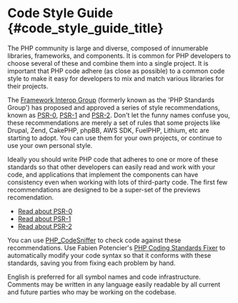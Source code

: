# Code Style Guide  {#code_style_guide_title}

The PHP community is large and diverse, composed of innumerable libraries, frameworks, and components. It is common for
PHP developers to choose several of these and combine them into a single project. It is important that PHP code adhere
(as close as possible) to a common code style to make it easy for developers to mix and match various libraries for
their projects.

The [Framework Interop Group][fig] (formerly known as the 'PHP Standards Group') has proposed and approved a series of
style recommendations, known as [PSR-0][psr0], [PSR-1][psr1] and [PSR-2][psr2]. Don't let the funny names confuse you,
these recommendations are merely a set of rules that some projects like Drupal, Zend, CakePHP, phpBB, AWS SDK, FuelPHP,
Lithium, etc are starting to adopt. You can use them for your own projects, or continue to use your own personal style.

Ideally you should write PHP code that adheres to one or more of these standards so that other developers can easily
read and work with your code, and applications that implement the components can have consistency even when working with 
lots of third-party code. The first few recommendations are designed to be a super-set of the previews recomendation.

* [Read about PSR-0][psr0]
* [Read about PSR-1][psr1]
* [Read about PSR-2][psr2]

You can use [PHP_CodeSniffer][phpcs] to check code against these recommendations.
Use Fabien Potencier's [PHP Coding Standards Fixer][phpcsfixer] to automatically modify your code syntax so that it
conforms with these standards, saving you from fixing each problem by hand.

English is preferred for all symbol names and code infrastructure. Comments may be written in any language easily readable by all current and future parties who may be working on the codebase.

[fig]: http://www.php-fig.org/
[psr0]: https://github.com/php-fig/fig-standards/blob/master/accepted/PSR-0.md
[psr1]: https://github.com/php-fig/fig-standards/blob/master/accepted/PSR-1-basic-coding-standard.md
[psr2]: https://github.com/php-fig/fig-standards/blob/master/accepted/PSR-2-coding-style-guide.md
[phpcs]: http://pear.php.net/package/PHP_CodeSniffer/
[phpcs-psr]: https://github.com/klaussilveira/phpcs-psr
[phpcsfixer]: http://cs.sensiolabs.org/

